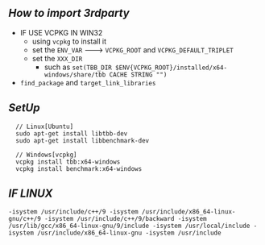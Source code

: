 ## ***How to import 3rdparty***
* IF USE VCPKG IN WIN32
  * using `vcpkg` to install it
  * set the `ENV_VAR` ---> `VCPKG_ROOT` and `VCPKG_DEFAULT_TRIPLET`
  * set the `XXX_DIR`
    * such as `set(TBB_DIR $ENV{VCPKG_ROOT}/installed/x64-windows/share/tbb CACHE STRING "")`
* `find_package` and `target_link_libraries`
  
## ***SetUp***
```shell
  // Linux[Ubuntu]
  sudo apt-get install libtbb-dev
  sudo apt-get install libbenchmark-dev

  // Windows[vcpkg]
  vcpkg install tbb:x64-windows
  vcpkg install benchmark:x64-windows
```
## ***IF LINUX***
`-isystem /usr/include/c++/9 -isystem /usr/include/x86_64-linux-gnu/c++/9 -isystem /usr/include/c++/9/backward -isystem /usr/lib/gcc/x86_64-linux-gnu/9/include -isystem /usr/local/include -isystem /usr/include/x86_64-linux-gnu -isystem /usr/include`

